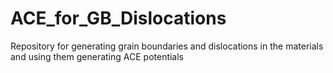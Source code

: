 # ACE_for_GB_Dislocations
Repository for generating grain boundaries and dislocations in the materials and using them generating ACE potentials

